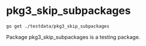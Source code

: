# pkg3_skip_subpackages

    go get ./testdata/pkg3_skip_subpackages

Package pkg3_skip_subpackages is a testing package.